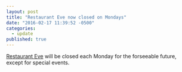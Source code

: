 ```yaml
---
layout: post
title: "Restaurant Eve now closed on Mondays"
date: "2016-02-17 11:39:52 -0500"
categories: 
  - update
published: true
---
```

[Restaurant Eve](http://www.restauranteve.com "Restaurant Eve") will be closed each Monday for the forseeable future, except for special events.
